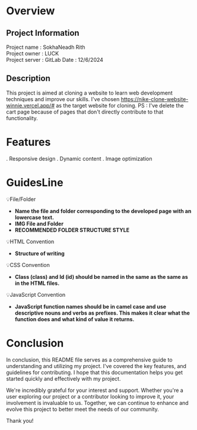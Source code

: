 # Overview

## Project Information

Project name : SokhaNeadh Rith<br/>
Project owner : LUCK <br/>
Project server : GitLab
Date : 12/6/2024 

## Description
This project is aimed at cloning a website to learn web development techniques and improve our skills. I've chosen https://nike-clone-website-winnie.vercel.app/# as the target website for cloning.
PS : I've delete the cart page because of pages that don't directly contribute to that functionality.

# Features
. Responsive design
. Dynamic content 
. Image optimization

# GuidesLine
💡File/Folder

- **Name the file and folder corresponding to the developed page with an lowercase text.**
- **IMG File and Folder**
- **RECOMMENDED FOLDER STRUCTURE STYLE**

💡HTML Convention

- **Structure of writing**

💡CSS Convention

- **Class (class) and Id (id) should be named in the same as the same as in the HTML files.**

💡JavaScript Convention

- **JavaScript function names should be in camel case and use descriptive nouns and verbs as prefixes. This makes it clear what the function does and what kind of value it returns.**

# Conclusion
In conclusion, this README file serves as a comprehensive guide to understanding and utilizing my project. I've covered the key features, and guidelines for contributing. I hope that this documentation helps you get started quickly and effectively with my project.

We're incredibly grateful for your interest and support. Whether you're a user exploring our project or a contributor looking to improve it, your involvement is invaluable to us. Together, we can continue to enhance and evolve this project to better meet the needs of our community.

Thank you!